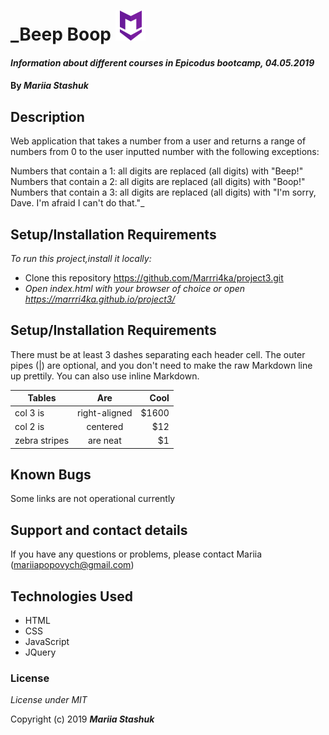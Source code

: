 # _Beep Boop ![alt text](https://github.com/adam-p/markdown-here/raw/master/src/common/images/icon48.png "Logo Title Text 1")
#### _Information about different courses in Epicodus bootcamp, 04.05.2019_

#### By _**Mariia Stashuk**_

## Description

Web application that takes a number from a user and returns a range of numbers from 0 to the user inputted number with the following exceptions:

Numbers that contain a 1: all digits are replaced (all digits) with "Beep!"
Numbers that contain a 2: all digits are replaced (all digits) with "Boop!"
Numbers that contain a 3: all digits are replaced (all digits) with "I'm sorry, Dave. I'm afraid I can't do that."_


## Setup/Installation Requirements

_To run this project,install it locally:_

* Clone this repository https://github.com/Marrri4ka/project3.git
* _Open index.html with your browser of choice or open https://marrri4ka.github.io/project3/_

## Setup/Installation Requirements

There must be at least 3 dashes separating each header cell.
The outer pipes (|) are optional, and you don't need to make the 
raw Markdown line up prettily. You can also use inline Markdown.

| Tables        | Are           | Cool  |
| ------------- |:-------------:| -----:|
| col 3 is      | right-aligned | $1600 |
| col 2 is      | centered      |   $12 |
| zebra stripes | are neat      |    $1 |



## Known Bugs

Some links are not operational currently

## Support and contact details

If you have any questions or problems, please contact Mariia (mariiapopovych@gmail.com)

## Technologies Used

* HTML
* CSS
* JavaScript
* JQuery

### License

*License under MIT*

Copyright (c) 2019 **_Mariia Stashuk_**
